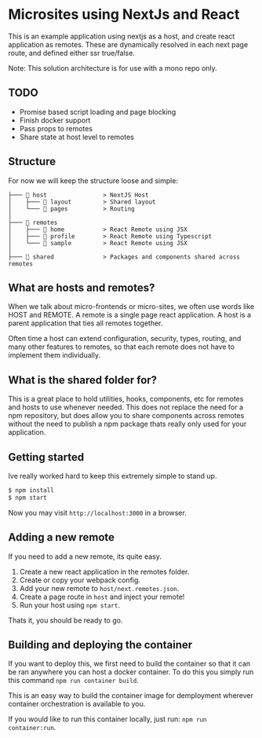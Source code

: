 # Microsites using NextJs and React
This is an example application using nextjs as a host, and create react application as remotes. These are dynamically resolved in each next page route, and defined either ssr true/false.

Note: This solution architecture is for use with a mono repo only.

## TODO
- Promise based script loading and page blocking
- Finish docker support
- Pass props to remotes
- Share state at host level to remotes

## Structure

For now we will keep the structure loose and simple:

```
├─── 📁 host                > NextJS Host
│    ├─── 📁 layout         > Shared layout
│    └─── 📁 pages          > Routing
│
├─── 📁 remotes
│    ├─── 📁 home           > React Remote using JSX
│    ├─── 📁 profile        > React Remote using Typescript
│    └─── 📁 sample         > React Remote using JSX
│
├─── 📁 shared              > Packages and components shared across remotes
```

## What are hosts and remotes?

When we talk about micro-frontends or micro-sites, we often use words like HOST and REMOTE. A remote is a single page react application. A host is a parent application that ties all remotes together.

Often time a host can extend configuration, security, types, routing, and many other features to remotes, so that each remote does not have to implement them individually.


## What is the shared folder for?

This is a great place to hold utilities, hooks, components, etc for remotes and hosts to use whenever needed. This does not replace the need for a npm repository, but does allow you to share components across remotes without the need to publish a npm package thats really only used for your application.

## Getting started
Ive really worked hard to keep this extremely simple to stand up.

```bash
$ npm install
$ npm start
```

Now you may visit `http://localhost:3000` in a browser.

## Adding a new remote
If you need to add a new remote, its quite easy. 

1) Create a new react application in the remotes folder.
2) Create or copy your webpack config.
3) Add your new remote to `host/next.remotes.json`.
4) Create a page route in `host` and inject your remote!
5) Run your host using `npm start`.

Thats it, you should be ready to go.

## Building and deploying the container

If you want to deploy this, we first need to build the container so that it can be ran anywhere you can host a docker container. To do this you simply run this command `npm run container build`.

This is an easy way to build the container image for demployment wherever container orchestration is available to you.

If you would like to run this container locally, just run: `npm run container:run`.